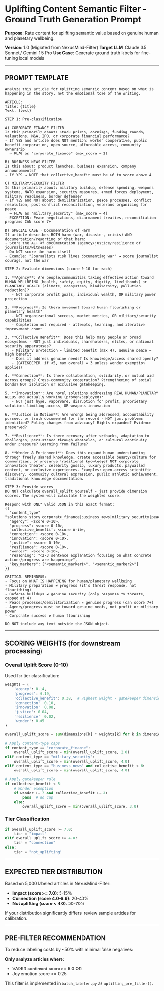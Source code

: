 # Uplifting Content Semantic Filter - Ground Truth Generation Prompt

**Purpose**: Rate content for uplifting semantic value based on genuine human and planetary wellbeing.

**Version**: 1.0 (Migrated from NexusMind-Filter)
**Target LLM**: Claude 3.5 Sonnet / Gemini 1.5 Pro
**Use Case**: Generate ground truth labels for fine-tuning local models

---

## PROMPT TEMPLATE

```
Analyze this article for uplifting semantic content based on what is happening in the story, not the emotional tone of the writing.

ARTICLE:
Title: {title}
Text: {text}

STEP 1: Pre-classification

A) CORPORATE FINANCE FILTER
Is this primarily about: stock prices, earnings, funding rounds, valuations, M&A, IPO, or corporate financial performance?
- If YES and article does NOT mention: worker cooperative, public benefit corporation, open source, affordable access, community ownership
  → FLAG as "corporate_finance" (max_score = 2)

B) BUSINESS NEWS FILTER
Is this about: product launches, business expansion, company announcements?
- If YES → NOTE that collective_benefit must be ≥6 to score above 4

C) MILITARY/SECURITY FILTER
Is this primarily about: military buildup, defense spending, weapons systems, NATO expansion, security measures, armed forces deployment, military readiness, border defense?
- If YES and NOT about: demilitarization, peace processes, conflict resolution, post-conflict reconciliation, veterans organizing for peace
  → FLAG as "military_security" (max_score = 4)
- EXCEPTION: Peace negotiations, disarmament treaties, reconciliation programs CAN score 7+

D) SPECIAL CASE - Documentation of Harm
If article describes BOTH harm (war, disaster, crisis) AND documentation/reporting of that harm:
- Score the ACT of documentation (agency/justice/resilience of journalists/witnesses)
- Do NOT score the harm itself
- Example: "Journalists risk lives documenting war" → score journalist courage, not the war

STEP 2: Evaluate dimensions (score 0-10 for each)

1. **Agency**: Are people/communities taking effective action toward HUMAN WELLBEING (health, safety, equity, dignity, livelihoods) or PLANETARY HEALTH (climate, ecosystems, biodiversity, pollution reduction)?
   - NOT corporate profit goals, individual wealth, OR military power projection

2. **Progress**: Is there movement toward human flourishing or planetary health?
   - NOT organizational success, market metrics, OR military/security capabilities
   - Completion not required - attempts, learning, and iterative improvement count

3. **Collective Benefit**: Does this help many people or broad ecosystems - NOT just individuals, shareholders, elites, or national security apparatuses?
   - Military protection = limited benefit (max 4), genuine peace = high benefit
   - Does it address genuine needs? Is knowledge/access shared openly?
   - (GATEKEEPER: if <5, max overall = 3 unless wonder exemption applies)

4. **Connection**: Is there collaboration, solidarity, or mutual aid across groups? Cross-community cooperation? Strengthening of social bonds? NOT isolation or exclusive gatekeeping.

5. **Innovation**: Are novel solutions addressing REAL HUMAN/PLANETARY NEEDS and actually working (proven/deployed)?
   - NOT just hype, vaporware, disruption for profit, proprietary solutions limiting access, OR weapons innovation

6. **Justice in Motion**: Are wrongs being addressed, accountability pursued, or truth documented for the record - NOT just problems identified? Policy changes from advocacy? Rights expanded? Evidence preserved?

7. **Resilience**: Is there recovery after setbacks, adaptation to challenges, persistence through obstacles, or cultural continuity under pressure? Learning from failure?

8. **Wonder & Enrichment**: Does this expand human understanding through freely shared knowledge, create accessible beauty/culture for communities, or preserve traditional knowledge? NOT corporate innovation theater, celebrity gossip, luxury products, paywalled content, or exclusive experiences. Examples: open-access scientific discovery, community cultural expression, public athletic achievement, traditional knowledge documentation.

STEP 3: Provide scores
DO NOT calculate overall_uplift yourself - just provide dimension scores. The system will calculate the weighted score.

Respond with ONLY valid JSON in this exact format:
{{
  "content_type": "solutions_story|corporate_finance|business_news|military_security|peace_process|environmental|community_building",
  "agency": <score 0-10>,
  "progress": <score 0-10>,
  "collective_benefit": <score 0-10>,
  "connection": <score 0-10>,
  "innovation": <score 0-10>,
  "justice": <score 0-10>,
  "resilience": <score 0-10>,
  "wonder": <score 0-10>,
  "reasoning": "<2-3 sentence explanation focusing on what concrete actions/progress are happening>",
  "key_markers": ["<semantic_marker1>", "<semantic_marker2>"]
}}

CRITICAL REMINDERS:
- Focus on WHAT IS HAPPENING for human/planetary wellbeing
- Military preparation ≠ progress (it's threat response, not flourishing)
- Defense buildups ≠ genuine security (only response to threats, capped at 4)
- Peace processes/demilitarization = genuine progress (can score 7+)
- Agency/progress must be toward genuine needs, not profit or military power
- Corporate success ≠ human flourishing

DO NOT include any text outside the JSON object.
```

---

## SCORING WEIGHTS (for downstream processing)

### Overall Uplift Score (0-10)
Used for tier classification:

```python
weights = {
    'agency': 0.14,
    'progress': 0.19,
    'collective_benefit': 0.38,  # Highest weight - gatekeeper dimension
    'connection': 0.10,
    'innovation': 0.08,
    'justice': 0.04,
    'resilience': 0.02,
    'wonder': 0.05
}

overall_uplift_score = sum(dimensions[k] * weights[k] for k in dimensions)

# Apply content-type caps
if content_type == "corporate_finance":
    overall_uplift_score = min(overall_uplift_score, 2.0)
elif content_type == "military_security":
    overall_uplift_score = min(overall_uplift_score, 4.0)
elif content_type == "business_news" and collective_benefit < 6:
    overall_uplift_score = min(overall_uplift_score, 4.0)

# Apply gatekeeper rule
if collective_benefit < 5:
    # Wonder exemption
    if wonder >= 7 and collective_benefit >= 3:
        pass  # No cap
    else:
        overall_uplift_score = min(overall_uplift_score, 3.0)
```

### Tier Classification
```python
if overall_uplift_score >= 7.0:
    tier = "impact"
elif overall_uplift_score >= 4.0:
    tier = "connection"
else:
    tier = "not_uplifting"
```

---

## EXPECTED TIER DISTRIBUTION

Based on 5,000 labeled articles in NexusMind-Filter:

- **Impact (score >= 7.0)**: 5-15%
- **Connection (score 4.0-6.9)**: 20-40%
- **Not uplifting (score < 4.0)**: 50-70%

If your distribution significantly differs, review sample articles for calibration.

---

## PRE-FILTER RECOMMENDATION

To reduce labeling costs by ~50% with minimal false negatives:

**Only analyze articles where:**
- VADER sentiment score >= 5.0 OR
- Joy emotion score >= 0.25

This filter is implemented in `batch_labeler.py` as `uplifting_pre_filter()`.
